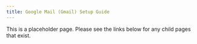 ```yaml
---
title: Google Mail (Gmail) Setup Guide
---
```


This is a placeholder page. Please see the links below for any child pages that exist.
